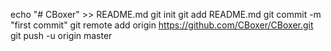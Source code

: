 echo "# CBoxer" >> README.md
git init
git add README.md
git commit -m "first commit"
git remote add origin https://github.com/CBoxer/CBoxer.git
git push -u origin master
